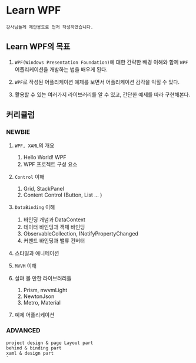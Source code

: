 # Learn WPF 

```
강사님들께 제안용도로 먼저 작성하였습니다.  
```

## Learn WPF의 목표 

1. `WPF(Windows Presentation Foundation)`에 대한 간략한 배경 이해와 함께 `WPF` 어플리케이션을 개발하는 법을 배우게 된다.  

2. `WPF`로 작성된 어플리케이션 예제를 보면서 어플리케이션 감각을 익힐 수 있다.  

3. 활용할 수 있는 여러가지 라이브러리를 알 수 있고, 간단한 예제를 따라 구현해본다.     

## 커리큘럼   

### NEWBIE

1. `WPF, XAML`의 개요  
    1. Hello World!  WPF
    2. WPF 프로젝트 구성 요소 

2. `Control` 이해  
    1. Grid, StackPanel
    2. Content Control (Button, List ... )

3. `DataBinding` 이해  
    1. 바인딩 개념과 DataContext   
    2. 데이터 바인딩과 객체 바인딩
    3. ObservableCollection, INotifyPropertyChanged  
    4. 커맨드 바인딩과 밸류 컨버터

4. 스타일과 애니메이션 

5. `MVVM` 이해

6. 살펴 볼 만한 라이브러리들  
    1. Prism, mvvmLight  
    2. NewtonJson  
    3. Metro, Material  

7. 예제 어플리케이션 

### ADVANCED 

```
project design & page Layout part
behind & binding part
xaml & design part 
`
